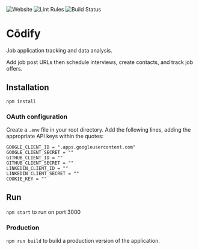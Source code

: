 ![Website](https://img.shields.io/badge/website-up-red) ![Lint Rules](https://img.shields.io/badge/codestyle-airbnb-brightgreen) ![Build Status](https://img.shields.io/badge/build-passing-brightgreen) 

# Cōdify

Job application tracking and data analysis. 

Add job post URLs then schedule interviews, create contacts, and track job offers. 

## Installation

```npm install```

### OAuth configuration
Create a `.env` file in your root directory. Add the following lines, adding the appropriate API keys within the quotes:

```
GOOGLE_CLIENT_ID = ".apps.googleusercontent.com"
GOOGLE_CLIENT_SECRET = ""
GITHUB_CLIENT_ID = ""
GITHUB_CLIENT_SECRET = ""
LINKEDIN_CLIENT_ID = ""
LINKEDIN_CLIENT_SECRET = ""
COOKIE_KEY = ""
```
## Run 

`npm start` to run on port 3000

### Production
`npm run build` to build a production version of the application.
